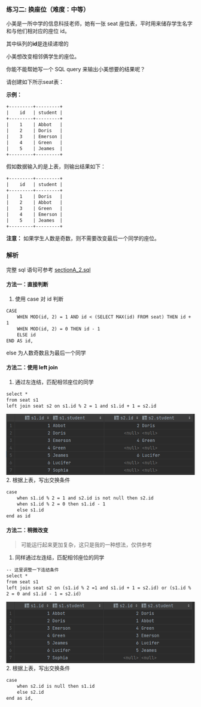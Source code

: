 ### 练习二: 换座位（难度：中等）

小美是一所中学的信息科技老师，她有一张 seat 座位表，平时用来储存学生名字和与他们相对应的座位 id。

其中纵列的**id**是连续递增的

小美想改变相邻俩学生的座位。

你能不能帮她写一个 SQL query 来输出小美想要的结果呢？

请创建如下所示seat表：

**示例：**

```plain
+---------+---------+
|    id   | student |
+---------+---------+
|    1    | Abbot   |
|    2    | Doris   |
|    3    | Emerson |
|    4    | Green   |
|    5    | Jeames  |
+---------+---------+
```
假如数据输入的是上表，则输出结果如下：
```plain
+---------+---------+
|    id   | student |
+---------+---------+
|    1    | Doris   |
|    2    | Abbot   |
|    3    | Green   |
|    4    | Emerson |
|    5    | Jeames  |
+---------+---------+
```
**注意：**
如果学生人数是奇数，则不需要改变最后一个同学的座位。

### 解析
完整 sql 语句可参考 [sectionA_2.sql](https://github.com/hd2yao/learn-sql/blob/master/datawhale/wonderful-sql/sectionA-2/sectionA_2.sql)

#### 方法一：直接判断
1. 使用 case 对 id 判断
```mysql
CASE
    WHEN MOD(id, 2) = 1 AND id < (SELECT MAX(id) FROM seat) THEN id + 1
    WHEN MOD(id, 2) = 0 THEN id - 1
    ELSE id
END AS id,
```
else 为人数奇数且为最后一个同学


#### 方法二：使用 left join
1. 通过左连结，匹配相邻座位的同学
```mysql
select *
from seat s1
left join seat s2 on s1.id % 2 = 1 and s1.id + 1 = s2.id
```
![function2-1](function2-1.png)
2. 根据上表，写出交换条件
```mysql
case
    when s1.id % 2 = 1 and s2.id is not null then s2.id
    when s1.id % 2 = 0 then s1.id - 1
    else s1.id
end as id
```

#### 方法二：稍微改变
> 可能运行起来更加复杂，这只是我的一种想法，仅供参考
1. 同样通过左连结，匹配相邻座位的同学
```mysql
-- 这里调整一下连结条件
select *
from seat s1
left join seat s2 on (s1.id % 2 =1 and s1.id + 1 = s2.id) or (s1.id % 2 = 0 and s1.id - 1 = s2.id)
```
![function2-2](function2-2.png)
2. 根据上表，写出交换条件
```mysql
case
    when s2.id is null then s1.id
    else s2.id
end as id,
```